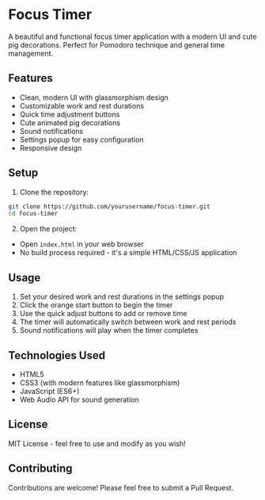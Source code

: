 # Focus Timer

A beautiful and functional focus timer application with a modern UI and cute pig decorations. Perfect for Pomodoro technique and general time management.

## Features

- Clean, modern UI with glassmorphism design
- Customizable work and rest durations
- Quick time adjustment buttons
- Cute animated pig decorations
- Sound notifications
- Settings popup for easy configuration
- Responsive design

## Setup

1. Clone the repository:
```bash
git clone https://github.com/yourusername/focus-timer.git
cd focus-timer
```

2. Open the project:
- Open `index.html` in your web browser
- No build process required - it's a simple HTML/CSS/JS application

## Usage

1. Set your desired work and rest durations in the settings popup
2. Click the orange start button to begin the timer
3. Use the quick adjust buttons to add or remove time
4. The timer will automatically switch between work and rest periods
5. Sound notifications will play when the timer completes

## Technologies Used

- HTML5
- CSS3 (with modern features like glassmorphism)
- JavaScript (ES6+)
- Web Audio API for sound generation

## License

MIT License - feel free to use and modify as you wish!

## Contributing

Contributions are welcome! Please feel free to submit a Pull Request. 